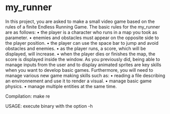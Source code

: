 # my_runner

In this project, you are asked to make a small video game based on the rules of a finite Endless Running
Game.
The basic rules for the my_runner are as follows:
• the player is a character who runs in a map you took as parameter.
• enemies and obstacles must appear on the opposite side to the player position.
• the player can use the space bar to jump and avoid obstacles and enemies.
• as the player runs, a score, which will be displayed, will increase.
• when the player dies or finishes the map, the score is displayed inside the window.
As you previously did, being able to manage inputs from the user and to display animated sprites are key
skills when you want to develop basic games. Furthermore, you will need to manage various new game
making skills such as:
• reading a file describing an environnement and use it to render a visual.
• manage basic game physics.
• manage multiple entities at the same time.

Compilation:
    make re

USAGE:
    execute binary with the option -h